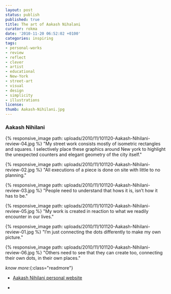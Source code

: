 ```yaml
---
layout: post
status: publish
published: true
title: The art of Aakash Nihalani
curator: rokma
date: '2010-11-20 06:52:02 +0100'
categories: inspiring
tags:
- personal-works
- review
- reflect
- clever
- artist
- educational
- New-York
- street-art
- visual
- design
- simplicity
- illustrations
license:
thumb: Aakash-Nihilani.jpg
---
```

### Aakash Nihilani

{% responsive_image path: uploads/2010/11/101120-Aakash-Nihilani-review-04.jpg %}
"My street work consists mostly of isometric rectangles and squares.
I selectively place these graphics around New york to highlight the unexpected counters and elegant geometry of the city itself."

{% responsive_image path: uploads/2010/11/101120-Aakash-Nihilani-review-02.jpg %}
"All executions of a piece is done on site with little to no planning."

{% responsive_image path: uploads/2010/11/101120-Aakash-Nihilani-review-03.jpg %}
"People need to understand that hows it is, isn&rsquo;t how it has to be."

{% responsive_image path: uploads/2010/11/101120-Aakash-Nihilani-review-05.jpg %}
"My work is created in reaction to what we readily encounter in our lives."

{% responsive_image path: uploads/2010/11/101120-Aakash-Nihilani-review-01.jpg %}
"I&rsquo;m just connecting the dots differently to make my own picture."

{% responsive_image path: uploads/2010/11/101120-Aakash-Nihilani-review-06.jpg %}
"Others need to see that they can create too, connecting their own dots, in their own places."



_know more:_{:class="readmore"}

- <a target="_blank" href="http://aakashnihalani.com/">Aakash Nihilani personal website</a>

- &nbsp;
